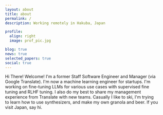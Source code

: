 ```yaml
---
layout: about
title: about
permalink: /
description: Working remotely in Hakuba, Japan

profile:
  align: right
  image: prof_pic.jpg

blog: true
news: true
selected_papers: true
social: true
---
```


Hi There! Welcome!  I'm a former Staff Software Engineer and Manager (via
Google Translate). I'm now a machine learning engineer for startups.  I'm
working on fine-tuning LLMs for various use cases with supervised fine tuning
and RLHF tuning.  I also do my best to share my management experience from
Translate with new teams.  Casually I like to ski, I'm trying to learn how to
use synthesizers, and make my own granola and beer.  If you visit Japan, say
hi.
